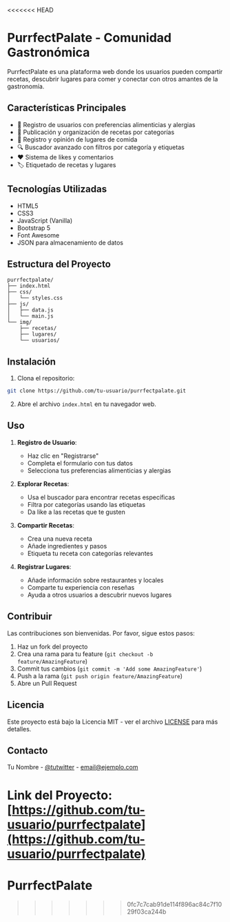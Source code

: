 <<<<<<< HEAD
# PurrfectPalate - Comunidad Gastronómica

PurrfectPalate es una plataforma web donde los usuarios pueden compartir recetas, descubrir lugares para comer y conectar con otros amantes de la gastronomía.

## Características Principales

- 📝 Registro de usuarios con preferencias alimenticias y alergias
- 🍳 Publicación y organización de recetas por categorías
- 🏪 Registro y opinión de lugares de comida
- 🔍 Buscador avanzado con filtros por categoría y etiquetas
- ❤️ Sistema de likes y comentarios
- 🏷️ Etiquetado de recetas y lugares

## Tecnologías Utilizadas

- HTML5
- CSS3
- JavaScript (Vanilla)
- Bootstrap 5
- Font Awesome
- JSON para almacenamiento de datos

## Estructura del Proyecto

```
purrfectpalate/
├── index.html
├── css/
│   └── styles.css
├── js/
│   ├── data.js
│   └── main.js
└── img/
    ├── recetas/
    ├── lugares/
    └── usuarios/
```

## Instalación

1. Clona el repositorio:
```bash
git clone https://github.com/tu-usuario/purrfectpalate.git
```

2. Abre el archivo `index.html` en tu navegador web.

## Uso

1. **Registro de Usuario**:
   - Haz clic en "Registrarse"
   - Completa el formulario con tus datos
   - Selecciona tus preferencias alimenticias y alergias

2. **Explorar Recetas**:
   - Usa el buscador para encontrar recetas específicas
   - Filtra por categorías usando las etiquetas
   - Da like a las recetas que te gusten

3. **Compartir Recetas**:
   - Crea una nueva receta
   - Añade ingredientes y pasos
   - Etiqueta tu receta con categorías relevantes

4. **Registrar Lugares**:
   - Añade información sobre restaurantes y locales
   - Comparte tu experiencia con reseñas
   - Ayuda a otros usuarios a descubrir nuevos lugares

## Contribuir

Las contribuciones son bienvenidas. Por favor, sigue estos pasos:

1. Haz un fork del proyecto
2. Crea una rama para tu feature (`git checkout -b feature/AmazingFeature`)
3. Commit tus cambios (`git commit -m 'Add some AmazingFeature'`)
4. Push a la rama (`git push origin feature/AmazingFeature`)
5. Abre un Pull Request

## Licencia

Este proyecto está bajo la Licencia MIT - ver el archivo [LICENSE](LICENSE) para más detalles.

## Contacto

Tu Nombre - [@tutwitter](https://twitter.com/tutwitter) - email@ejemplo.com

Link del Proyecto: [https://github.com/tu-usuario/purrfectpalate](https://github.com/tu-usuario/purrfectpalate) 
=======
# PurrfectPalate
>>>>>>> 0fc7c7cab91de114f896ac84c7f1029f03ca244b
